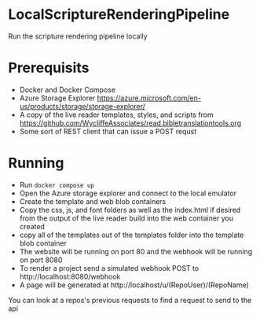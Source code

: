 # LocalScriptureRenderingPipeline
Run the scripture rendering pipeline locally

# Prerequisits

- Docker and Docker Compose
- Azure Storage Explorer https://azure.microsoft.com/en-us/products/storage/storage-explorer/
- A copy of the live reader templates, styles, and scripts from https://github.com/WycliffeAssociates/read.bibletranslationtools.org
- Some sort of REST client that can issue a POST requst

# Running
- Run `docker compose up`
- Open the Azure storage explorer and connect to the local emulator
- Create the template and web blob containers
- Copy the css, js, and font folders as well as the index.html if desired from the output of the live reader build into the web container you created
- copy all of the templates out of the templates folder into the template blob container
- The website will be running on port 80 and the webhook will be running on port 8080
- To render a project send a simulated webhook POST to http://localhost:8080/webhook
- A page will be generated at http://localhost/u/(RepoUser)/(RepoName)

You can look at a repos's previous requests to find a request to send to the api

